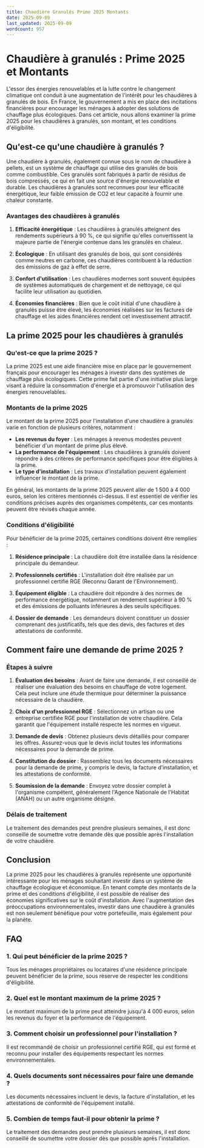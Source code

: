 ```yaml
---
title: Chaudière Granulés Prime 2025 Montants
date: 2025-09-09
last_updated: 2025-09-09
wordcount: 957
---
```


# Chaudière à granulés : Prime 2025 et Montants

L'essor des énergies renouvelables et la lutte contre le changement climatique ont conduit à une augmentation de l'intérêt pour les chaudières à granulés de bois. En France, le gouvernement a mis en place des incitations financières pour encourager les ménages à adopter des solutions de chauffage plus écologiques. Dans cet article, nous allons examiner la prime 2025 pour les chaudières à granulés, son montant, et les conditions d'éligibilité.

## Qu'est-ce qu'une chaudière à granulés ?

Une chaudière à granulés, également connue sous le nom de chaudière à pellets, est un système de chauffage qui utilise des granulés de bois comme combustible. Ces granulés sont fabriqués à partir de résidus de bois compressés, ce qui en fait une source d'énergie renouvelable et durable. Les chaudières à granulés sont reconnues pour leur efficacité énergétique, leur faible émission de CO2 et leur capacité à fournir une chaleur constante.

### Avantages des chaudières à granulés

1. **Efficacité énergétique** : Les chaudières à granulés atteignent des rendements supérieurs à 90 %, ce qui signifie qu'elles convertissent la majeure partie de l'énergie contenue dans les granulés en chaleur.
   
2. **Écologique** : En utilisant des granulés de bois, qui sont considérés comme neutres en carbone, ces chaudières contribuent à la réduction des émissions de gaz à effet de serre.

3. **Confort d'utilisation** : Les chaudières modernes sont souvent équipées de systèmes automatiques de chargement et de nettoyage, ce qui facilite leur utilisation au quotidien.

4. **Économies financières** : Bien que le coût initial d'une chaudière à granulés puisse être élevé, les économies réalisées sur les factures de chauffage et les aides financières rendent cet investissement attractif.

## La prime 2025 pour les chaudières à granulés

### Qu'est-ce que la prime 2025 ?

La prime 2025 est une aide financière mise en place par le gouvernement français pour encourager les ménages à investir dans des systèmes de chauffage plus écologiques. Cette prime fait partie d'une initiative plus large visant à réduire la consommation d'énergie et à promouvoir l'utilisation des énergies renouvelables.

### Montants de la prime 2025

Le montant de la prime 2025 pour l'installation d'une chaudière à granulés varie en fonction de plusieurs critères, notamment :

- **Les revenus du foyer** : Les ménages à revenus modestes peuvent bénéficier d'un montant de prime plus élevé.
- **La performance de l'équipement** : Les chaudières à granulés doivent répondre à des critères de performance spécifiques pour être éligibles à la prime.
- **Le type d'installation** : Les travaux d'installation peuvent également influencer le montant de la prime.

En général, les montants de la prime 2025 peuvent aller de 1 500 à 4 000 euros, selon les critères mentionnés ci-dessus. Il est essentiel de vérifier les conditions précises auprès des organismes compétents, car ces montants peuvent être révisés chaque année.

### Conditions d'éligibilité

Pour bénéficier de la prime 2025, certaines conditions doivent être remplies :

1. **Résidence principale** : La chaudière doit être installée dans la résidence principale du demandeur.
   
2. **Professionnels certifiés** : L'installation doit être réalisée par un professionnel certifié RGE (Reconnu Garant de l'Environnement).

3. **Équipement éligible** : La chaudière doit répondre à des normes de performance énergétique, notamment un rendement supérieur à 90 % et des émissions de polluants inférieures à des seuils spécifiques.

4. **Dossier de demande** : Les demandeurs doivent constituer un dossier comprenant des justificatifs, tels que des devis, des factures et des attestations de conformité.

## Comment faire une demande de prime 2025 ?

### Étapes à suivre

1. **Évaluation des besoins** : Avant de faire une demande, il est conseillé de réaliser une évaluation des besoins en chauffage de votre logement. Cela peut inclure une étude thermique pour déterminer la puissance nécessaire de la chaudière.

2. **Choix d'un professionnel RGE** : Sélectionnez un artisan ou une entreprise certifiée RGE pour l'installation de votre chaudière. Cela garantit que l'équipement installé respecte les normes en vigueur.

3. **Demande de devis** : Obtenez plusieurs devis détaillés pour comparer les offres. Assurez-vous que le devis inclut toutes les informations nécessaires pour la demande de prime.

4. **Constitution du dossier** : Rassemblez tous les documents nécessaires pour la demande de prime, y compris le devis, la facture d'installation, et les attestations de conformité.

5. **Soumission de la demande** : Envoyez votre dossier complet à l'organisme compétent, généralement l'Agence Nationale de l'Habitat (ANAH) ou un autre organisme désigné.

### Délais de traitement

Le traitement des demandes peut prendre plusieurs semaines, il est donc conseillé de soumettre votre demande dès que possible après l'installation de votre chaudière.

## Conclusion

La prime 2025 pour les chaudières à granulés représente une opportunité intéressante pour les ménages souhaitant investir dans un système de chauffage écologique et économique. En tenant compte des montants de la prime et des conditions d'éligibilité, il est possible de réaliser des économies significatives sur le coût d'installation. Avec l'augmentation des préoccupations environnementales, investir dans une chaudière à granulés est non seulement bénéfique pour votre portefeuille, mais également pour la planète.

## FAQ

### 1. Qui peut bénéficier de la prime 2025 ?

Tous les ménages propriétaires ou locataires d'une résidence principale peuvent bénéficier de la prime, sous réserve de respecter les conditions d'éligibilité.

### 2. Quel est le montant maximum de la prime 2025 ?

Le montant maximum de la prime peut atteindre jusqu'à 4 000 euros, selon les revenus du foyer et la performance de l'équipement.

### 3. Comment choisir un professionnel pour l'installation ?

Il est recommandé de choisir un professionnel certifié RGE, qui est formé et reconnu pour installer des équipements respectant les normes environnementales.

### 4. Quels documents sont nécessaires pour faire une demande ?

Les documents nécessaires incluent le devis, la facture d'installation, et les attestations de conformité de l'équipement installé.

### 5. Combien de temps faut-il pour obtenir la prime ?

Le traitement des demandes peut prendre plusieurs semaines, il est donc conseillé de soumettre votre dossier dès que possible après l'installation.
